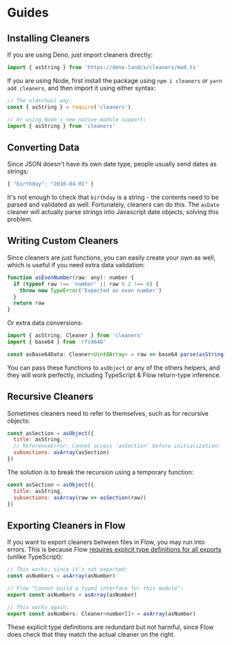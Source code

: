 # Guides

## Installing Cleaners

If you are using Deno, just import cleaners directly:

```js
import { asString } from 'https://deno.land/x/cleaners/mod.ts'
```

If you are using Node, first install the package using `npm i cleaners` or `yarn add cleaners`, and then import it using either syntax:

```js
// The oldschool way:
const { asString } = require('cleaners')

// Or using Node's new native module support:
import { asString } from 'cleaners'
```

## Converting Data

Since JSON doesn't have its own date type, people usually send dates as strings:

```js
{ "birthday": "2010-04-01" }
```

It's not enough to check that `birthday` is a string - the contents need to be parsed and validated as well. Fortunately, cleaners can do this. The `asDate` cleaner will actually parse strings into Javascript date objects, solving this problem.

## Writing Custom Cleaners

Since cleaners are just functions, you can easily create your own as well, which is useful if you need extra data validation:

```js
function asEvenNumber(raw: any): number {
  if (typeof raw !== 'number' || raw % 2 !== 0) {
    throw new TypeError('Expected an even number')
  }
  return raw
}
```

Or extra data conversions:

```js
import { asString, Cleaner } from 'cleaners'
import { base64 } from 'rfc4648'

const asBase64Data: Cleaner<Uint8Array> = raw => base64.parse(asString(raw))
```

You can pass these functions to `asObject` or any of the others helpers, and they will work perfectly, including TypeScript & Flow return-type inference.

## Recursive Cleaners

Sometimes cleaners need to refer to themselves, such as for recursive objects:

```js
const asSection = asObject({
  title: asString,
  // ReferenceError: Cannot access 'asSection' before initialization:
  subsections: asArray(asSection)
})
```

The solution is to break the recursion using a temporary function:

```js
const asSection = asObject({
  title: asString,
  subsections: asArray(raw => asSection(raw))
})
```

## Exporting Cleaners in Flow

If you want to export cleaners between files in Flow, you may run into errors. This is because Flow [requires explicit type definitions for all exports](https://medium.com/flow-type/types-first-a-scalable-new-architecture-for-flow-3d8c7ba1d4eb) (unlike TypeScript):

```js
// This works, since it's not exported:
const asNumbers = asArray(asNumber)

// Flow "Cannot build a typed interface for this module":
export const asNumbers = asArray(asNumber)

// This works again:
export const asNumbers: Cleaner<number[]> = asArray(asNumber)
```

These explicit type definitions are redundant but not harmful, since Flow does check that they match the actual cleaner on the right.
